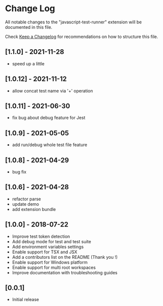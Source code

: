# Change Log
All notable changes to the "javascript-test-runner" extension will be documented in this file.

Check [Keep a Changelog](http://keepachangelog.com/) for recommendations on how to structure this file.

## [1.1.0] - 2021-11-28
- speed up a little

## [1.0.12] - 2021-11-12
- allow concat test name via '+' operation

## [1.0.11] - 2021-06-30
- fix bug about debug feature for Jest

## [1.0.9] - 2021-05-05
- add run/debug whole test file feature

## [1.0.8] - 2021-04-29
- bug fix

## [1.0.6] - 2021-04-28
- refactor parse
- update demo
- add extension bundle

## [1.0.0] - 2018-07-22
- Improve test token detection
- Add debug mode for test and test suite
- Add environment variables settings
- Enable support for TSX and JSX
- Add a contributors list on the README (Thank you !)
- Enable support for Windows platform
- Enable support for multi root workspaces
- Improve documentation with troubleshooting guides


## [0.0.1]
- Initial release
